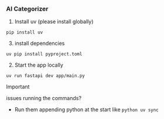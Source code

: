 ### AI Categorizer

1. Install uv (please install globally)

```
pip install uv
```

3. install dependencies

```
uv pip install pyproject.toml
```

2. Start the app locally

```
uv run fastapi dev app/main.py
```

> [!IMPORTANT]
> issues running the commands?

- Run them appending python at the start like `python uv sync`
